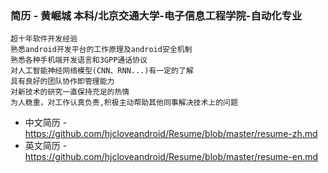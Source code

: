 ### 简历 - 黄崛城 本科/北京交通大学-电子信息工程学院-自动化专业 
```
超十年软件开发经验
熟悉android开发平台的工作原理及android安全机制
熟悉各种手机端开发语言和3GPP通话协议
对人工智能神经网络模型(CNN、RNN...)有一定的了解
具有良好的团队协作即管理能力
对新技术的研究一直保持充足的热情
为人稳重，对工作认真负责,积极主动帮助其他同事解决技术上的问题
```
- 中文简历 - https://github.com/hjcloveandroid/Resume/blob/master/resume-zh.md
- 英文简历 - https://github.com/hjcloveandroid/Resume/blob/master/resume-en.md



